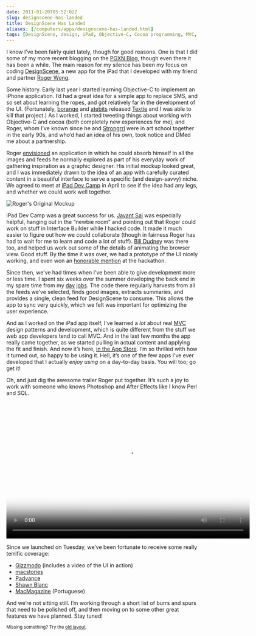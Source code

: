 ```yaml
--- 
date: 2011-01-20T05:52:02Z
slug: designscene-has-landed
title: DesignScene Has Landed
aliases: [/computers/apps/designscene-has-landed.html]
tags: [DesignScene, design, iPad, Objective-C, Cocoa programming, MVC, Roger Wong]
---
```


<p>I know I’ve been fairly quiet lately, though for good reasons. One is that I did some of my more recent blogging on the <a href="http://blog.pgxn.org/">PGXN Blog</a>, though even there it has been a while. The main reason for my silence has been my focus on coding <a href="http://www.designsceneapp.com/">DesignScene</a>, a new app for the iPad that I developed with my friend and partner <a href="http://lunarboy.com/">Roger Wong</a>.</p>

<p>Some history. Early last year I started learning Objective-C to implement an iPhone application. I’d had a great idea for a simple app to replace SMS, and so set about learning the ropes, and got relatively far in the development of the UI. (Fortunately, <a href="http://twitter.com/borange">borange</a> and <a href="http://twitter.com/atebits">atebits</a> released <a href="http://itun.es/iFV4J8">Textie</a> and I was able to kill that project.) As I worked, I started tweeting things about working with Objective-C and cocoa (both completely new experiences for me), and Roger, whom I’ve known since he and <a href="http://www.strongrrl.com/">Strongrrl</a> were in art school together in the early 90s, and who’d had an idea of his own, took notice and DMed me about a partnership.</p>

<p>Roger <a href="http://www.lunarboy.com/blog/post/introducing-designscene-app-for-ipad/">envisioned</a> an application in which he could absorb himself in all the images and feeds he normally explored as part of his everyday work of gathering inspiration as a graphic designer. His initial mockup looked great, and I was immediately drawn to the idea of an app with carefully curated content in a beautiful interface to serve a specific (and design-savvy) niche. We agreed to meet at <a href="http://www.iosdevcamp.org/">iPad Dev Camp</a> in April to see if the idea had any legs, and whether we could work well together.</p>

<img src="https://lunarboy.com/wp-content/uploads/2011/01/ds_early_comp.jpg" alt="Roger's Original Mockup" class="right" />

<p>iPad Dev Camp was a great success for us. <a href="https://twitter.com/j6y6nt">Jayant Sai</a> was especially helpful, hanging out in the “newbie room” and pointing out that Roger could work on stuff in Interface Builder while I hacked code. It made it much easier to figure out how we could collaborate (though in fairness Roger has had to wait for me to learn and code a lot of stuff). <a href="http://bill.dudney.net/roller/objc/">Bill Dudney</a> was there too, and helped us work out some of the details of animating the browser view. Good stuff. By the time it was over, we had a prototype of the UI nicely working, and even won an <a href="http://www.iosdevcamp.org/2010/04/18/quick-list-of-hackathon-winners/">honorable mention</a> at the hackathon.</p>

<p>Since then, we’ve had times when I’ve been able to give development more or less time. I spent six weeks over the summer developing the back end in my spare time from my <a href="http://www.kineticode.com/">day</a> <a href="http://www.pgexperts.com/">jobs</a>. The code there regularly harvests from all the feeds we’ve selected, finds good images, extracts summaries, and provides a single, clean feed for DesignScene to consume. This allows the app to sync very quickly, which we felt was important for optimizing the user experience.</p>

<p>And as I worked on the iPad app itself, I’ve learned a <em>lot</em> about real <a href="http://en.wikipedia.org/wiki/Model%E2%80%93View%E2%80%93Controller" title="Wikipedia: “Model-View-Controller”">MVC</a> design patterns and development, which is quite different from the stuff we web app developers tend to call MVC. And in the last few months the app really came together, as we started pulling in actual content and applying the fit and finish. And now it’s here, <a href="http://bit.ly/eIsh3J">in the App Store</a>. I’m so thrilled with how it turned out, so happy to be using it. Hell, it’s one of the few apps I’ve ever developed that I actually <em>enjoy using</em> on a day-to-day basis. You will too; go get it!</p>

<p>Oh, and just dig the awesome trailer Roger put together. It’s such a joy to work with someone who knows Photoshop and After Effects like I know Perl and SQL.</p>

<video width="640" height="360" poster="https://raw.githubusercontent.com/lunar-theory/designsceneapp.com/c199ec3d40a11a4a559d31df4a1e995ee1220b8d/res/ds_video_poster.jpg" controls>
	<source src="http://media.lunar-theory.com/DesignScene/DesignScene_Trailer_v2_640x360.mp4"  type="video/mp4" />
	<source src="http://media.lunar-theory.com/DesignScene/DesignScene_Trailer_v2_640x360.webm"  type="video/webm" />
	<source src="http://media.lunar-theory.com/DesignScene/DesignScene_Trailer_v2_640x360.ogv"  type="video/ogg" />
	<object width="640" height="385"><param name="movie" value="http://www.youtube.com/v/ya99agbX0yk?fs=1&amp;hl=en_US&amp;rel=0&amp;hd=1"></param><param name="allowFullScreen" value="true"></param><param name="allowscriptaccess" value="always"></param><embed src="http://www.youtube.com/v/ya99agbX0yk?fs=1&amp;hl=en_US&amp;rel=0&amp;hd=1" type="application/x-shockwave-flash" allowscriptaccess="always" allowfullscreen="true" width="640" height="385"></embed></object>
</video>

<p>Since we launched on Tuesday, we’ve been fortunate to receive some really terrific coverage:</p>

<ul>
<li><a href="http://gizmo.do/gLfLhl" title="DesignScene for iPad Is the 21st Century Muse">Gizzmodo</a> (includes a video of the UI in action)</li>
<li><a href="http://www.macstories.net/?p=18633" title="DesignScene: An Inspiration Browser For Graphic Design">macstories</a></li>
<li><a href="http://www.padvance.com/story/new-app-a-day-designscene" title="New App a Day: DesignScene">Padvance</a></li>
<li><a href="http://shawnblanc.net/2011/01/designscene/" title="DesignScene">Shawn Blanc</a></li>
<li><a href="http://macmagazine.com.br/?p=125141" title="Precisando de inspiração? Você pode encontrá-la no seu iPad, com o DesignScene">MacMagazine</a> (Portuguese)</li>
</ul>


<p>And we’re not sitting still. I’m working through a short list of burrs and spurs that need to be polished off, and then moving on to some other great features we have planned. Stay tuned!</p>

<p class="past"><small>Missing something? Try the <a rel="nofollow" href="http://past.justatheory.com/computers/apps/designscene-has-landed.html">old layout</a>.</small></p>


